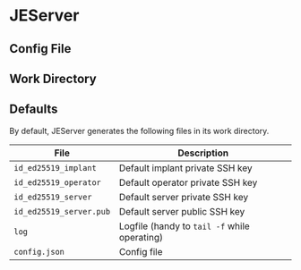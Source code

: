 JEServer
========

Config File
-----------

Work Directory
--------------

Defaults
--------

By default, JEServer generates the following files in its work directory.

File                    | Description
------------------------|------------
`id_ed25519_implant`    | Default implant private SSH key
`id_ed25519_operator`   | Default operator private SSH key
`id_ed25519_server`     | Default server private SSH key
`id_ed25519_server.pub` | Default server public SSH key
`log`                   | Logfile (handy to `tail -f` while operating)
`config.json`           | Config file
